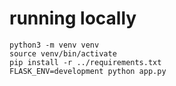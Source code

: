 # running locally

	python3 -m venv venv
	source venv/bin/activate
	pip install -r ../requirements.txt
	FLASK_ENV=development python app.py